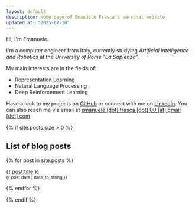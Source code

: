 ```yaml
---
layout: default
description: Home page of Emanuele Frasca's personal website
updated_at: "2025-07-10"
---
```


Hi, I'm Emanuele.

I'm a computer engineer from Italy, currently studying *Artificial Intelligence and Robotics* at the *University of Rome "La Sapienza"*.

My main interests are in the fields of:
- Representation Learning
- Natural Language Processing
- Deep Reinforcement Learning

Have a look to my projects on [GitHub](https://github.com/noostale) or connect with me on [LinkedIn](https://www.linkedin.com/in/emanuelefrasca/). You can also reach me via email at <a href="mailto:emanuele&#46;frasca&#46;00&#64;gmail&#46;com">emanuele [dot] frasca [dot] 00 [at] gmail [dot] com</a>

{% if site.posts.size > 0 %}
  ## List of blog posts
  {% for post in site.posts %}
  <p>
    <a href="{{ post.url }}">{{ post.title }}</a>
    <br>
    <small>{{ post.date | date_to_string }}</small>
  </p>
  {% endfor %}

{% endif %}